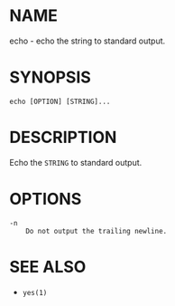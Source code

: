 # NAME
echo - echo the string to standard output.

# SYNOPSIS

    echo [OPTION] [STRING]...

# DESCRIPTION
Echo the `STRING` to standard output.

# OPTIONS

    -n
        Do not output the trailing newline.

# SEE ALSO
- `yes(1)`
